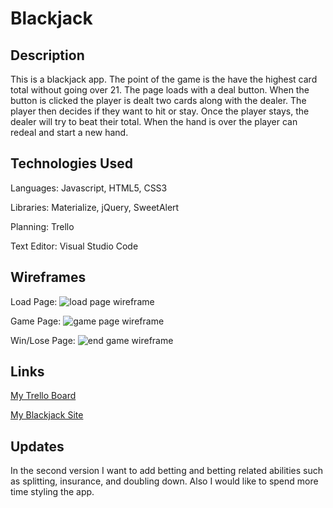 # Blackjack

## Description

This is a blackjack app. The point of the game is the have the highest card total without going over 21. The page loads with a deal button. When the button is clicked the player is dealt two cards along with the dealer. The player then decides if they want to hit or stay. Once the player stays, the dealer will try to beat their total. When the hand is over the player can redeal and start a new hand.

## Technologies Used

Languages: Javascript, HTML5, CSS3

Libraries: Materialize, jQuery, SweetAlert

Planning: Trello

Text Editor: Visual Studio Code

## Wireframes

Load Page:
![load page wireframe](https://imgur.com/m9nERME "load page")

Game Page:
![game page wireframe](https://imgur.com/Ypg2VUp "game page")

Win/Lose Page:
![end game wireframe](https://imgur.com/3kZsFYE "win/lose page")

## Links

[My Trello Board](https://trello.com/b/td9qpJ7e/wdi-project-1-blackjack)

[My Blackjack Site]()

## Updates

In the second version I want to add betting and betting related abilities such as splitting, insurance, and doubling down. Also I would like to spend more time styling the app.